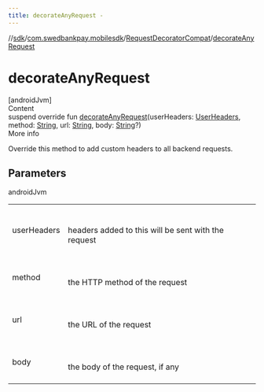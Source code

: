 ```yaml
---
title: decorateAnyRequest -
---
```

//[sdk](../../../index)/[com.swedbankpay.mobilesdk](../index)/[RequestDecoratorCompat](index)/[decorateAnyRequest](decorate-any-request)



# decorateAnyRequest  
[androidJvm]  
Content  
suspend override fun [decorateAnyRequest](decorate-any-request)(userHeaders: [UserHeaders](../-user-headers/index), method: [String](https://kotlinlang.org/api/latest/jvm/stdlib/kotlin/-string/index.html), url: [String](https://kotlinlang.org/api/latest/jvm/stdlib/kotlin/-string/index.html), body: [String](https://kotlinlang.org/api/latest/jvm/stdlib/kotlin/-string/index.html)?)  
More info  


Override this method to add custom headers to all backend requests.



## Parameters  
  
androidJvm  
  
| | |
|---|---|
| <a name="com.swedbankpay.mobilesdk/RequestDecoratorCompat/decorateAnyRequest/#com.swedbankpay.mobilesdk.UserHeaders#kotlin.String#kotlin.String#kotlin.String?/PointingToDeclaration/"></a>userHeaders| <a name="com.swedbankpay.mobilesdk/RequestDecoratorCompat/decorateAnyRequest/#com.swedbankpay.mobilesdk.UserHeaders#kotlin.String#kotlin.String#kotlin.String?/PointingToDeclaration/"></a><br><br>headers added to this will be sent with the request<br><br>|
| <a name="com.swedbankpay.mobilesdk/RequestDecoratorCompat/decorateAnyRequest/#com.swedbankpay.mobilesdk.UserHeaders#kotlin.String#kotlin.String#kotlin.String?/PointingToDeclaration/"></a>method| <a name="com.swedbankpay.mobilesdk/RequestDecoratorCompat/decorateAnyRequest/#com.swedbankpay.mobilesdk.UserHeaders#kotlin.String#kotlin.String#kotlin.String?/PointingToDeclaration/"></a><br><br>the HTTP method of the request<br><br>|
| <a name="com.swedbankpay.mobilesdk/RequestDecoratorCompat/decorateAnyRequest/#com.swedbankpay.mobilesdk.UserHeaders#kotlin.String#kotlin.String#kotlin.String?/PointingToDeclaration/"></a>url| <a name="com.swedbankpay.mobilesdk/RequestDecoratorCompat/decorateAnyRequest/#com.swedbankpay.mobilesdk.UserHeaders#kotlin.String#kotlin.String#kotlin.String?/PointingToDeclaration/"></a><br><br>the URL of the request<br><br>|
| <a name="com.swedbankpay.mobilesdk/RequestDecoratorCompat/decorateAnyRequest/#com.swedbankpay.mobilesdk.UserHeaders#kotlin.String#kotlin.String#kotlin.String?/PointingToDeclaration/"></a>body| <a name="com.swedbankpay.mobilesdk/RequestDecoratorCompat/decorateAnyRequest/#com.swedbankpay.mobilesdk.UserHeaders#kotlin.String#kotlin.String#kotlin.String?/PointingToDeclaration/"></a><br><br>the body of the request, if any<br><br>|
  
  




